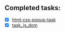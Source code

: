 ## Completed tasks:

- [X] [html-css-popup-task](html-css-popup) 
- [X] [task_js_dom](task_js_dom) 
